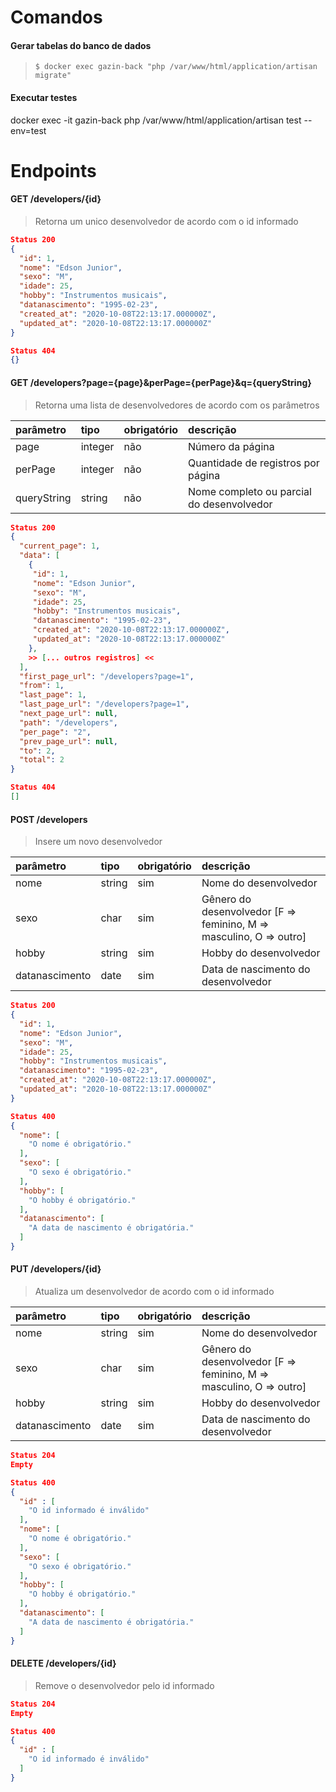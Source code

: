 # Comandos
#### Gerar tabelas do banco de dados
> `$ docker exec gazin-back "php /var/www/html/application/artisan migrate"`
#### Executar testes
docker exec -it gazin-back php /var/www/html/application/artisan test --env=test


# Endpoints
#### GET /developers/{id} 
> Retorna um unico desenvolvedor de acordo com o id informado

```json
Status 200
{
  "id": 1,
  "nome": "Edson Junior",
  "sexo": "M",
  "idade": 25,
  "hobby": "Instrumentos musicais",
  "datanascimento": "1995-02-23",
  "created_at": "2020-10-08T22:13:17.000000Z",
  "updated_at": "2020-10-08T22:13:17.000000Z"
}

```
```json
Status 404
{}
```

#### GET /developers?page={page}&perPage={perPage}&q={queryString}
> Retorna uma lista de desenvolvedores de acordo com os parâmetros

parâmetro | tipo | obrigatório | descrição
:--------- | :--------- | :--------- | :--------- 
page | integer | não | Número da página
perPage | integer | não | Quantidade de registros por página
queryString | string | não | Nome completo ou parcial do desenvolvedor

```json
Status 200
{
  "current_page": 1,
  "data": [
    {
     "id": 1,
     "nome": "Edson Junior",
     "sexo": "M",
     "idade": 25,
     "hobby": "Instrumentos musicais",
     "datanascimento": "1995-02-23",
     "created_at": "2020-10-08T22:13:17.000000Z",
     "updated_at": "2020-10-08T22:13:17.000000Z"
    },
    >> [... outros registros] <<
  ],
  "first_page_url": "/developers?page=1",
  "from": 1,
  "last_page": 1,
  "last_page_url": "/developers?page=1",
  "next_page_url": null,
  "path": "/developers",
  "per_page": "2",
  "prev_page_url": null,
  "to": 2,
  "total": 2
}

```
```json
Status 404
[]
```

#### POST /developers
> Insere um novo desenvolvedor

parâmetro | tipo | obrigatório | descrição
:--------- | :--------- | :--------- | :--------- 
nome | string | sim | Nome do desenvolvedor
sexo | char | sim | Gênero do desenvolvedor [F => feminino, M => masculino, O => outro]
hobby | string | sim | Hobby do desenvolvedor
datanascimento | date | sim | Data de nascimento do desenvolvedor

```json
Status 200
{
  "id": 1,
  "nome": "Edson Junior",
  "sexo": "M",
  "idade": 25,
  "hobby": "Instrumentos musicais",
  "datanascimento": "1995-02-23",
  "created_at": "2020-10-08T22:13:17.000000Z",
  "updated_at": "2020-10-08T22:13:17.000000Z"
}

```
```json
Status 400
{
  "nome": [
    "O nome é obrigatório."
  ],
  "sexo": [
    "O sexo é obrigatório."
  ],
  "hobby": [
    "O hobby é obrigatório."
  ],
  "datanascimento": [
    "A data de nascimento é obrigatória."
  ]
}
```

#### PUT /developers/{id}
> Atualiza um desenvolvedor de acordo com o id informado

parâmetro | tipo | obrigatório | descrição
:--------- | :--------- | :--------- | :--------- 
nome | string | sim | Nome do desenvolvedor
sexo | char | sim | Gênero do desenvolvedor [F => feminino, M => masculino, O => outro]
hobby | string | sim | Hobby do desenvolvedor
datanascimento | date | sim | Data de nascimento do desenvolvedor

```json
Status 204
Empty

```
```json
Status 400
{
  "id" : [
    "O id informado é inválido"
  ],
  "nome": [
    "O nome é obrigatório."
  ],
  "sexo": [
    "O sexo é obrigatório."
  ],
  "hobby": [
    "O hobby é obrigatório."
  ],
  "datanascimento": [
    "A data de nascimento é obrigatória."
  ]
}
```

#### DELETE /developers/{id}
> Remove o desenvolvedor pelo id informado

```json
Status 204
Empty

```
```json
Status 400
{
  "id" : [
    "O id informado é inválido"
  ]
}
```

